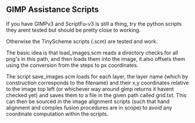 ## GIMP Assistance Scripts

If you have GIMPv3 and ScriptFu-v3 is still a thing, try the python scripts they arent tested but should be pretty close to working.

Otherwise the TinyScheme scripts (.scm) are tested and work. 

The basic idea is that load_images.scm reads a directory checks for all png's in this path, and then loads them into the image, it also offsets them using the conversion from the steps to px coordinates. 

The script save_images.scm loads for each layer, the layer name (which by construction corresponds to the filename) and their x,y coordinates relative to the image top left (or whichever way around gimp returns it havent checked yet) and saves them to a file in the given path called grid.txt. This can then be sourced in the image alignment scripts (such that hand alignment and complex fusion procedures are in scope) to avoid any coordinate computation within the scripts. 